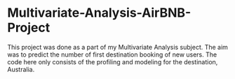 # Multivariate-Analysis-AirBNB-Project
This project was done as a part of my Multivariate Analysis subject. The aim was to predict the number of first destination booking of new users. The code here only consists of the profiling and modeling for the destination, Australia.
